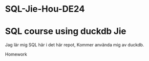 # SQL-Jie-Hou-DE24

# SQL course using duckdb Jie


Jag lär mig SQL här i det här repot, Kommer använda mig av duckdb.


Homework



